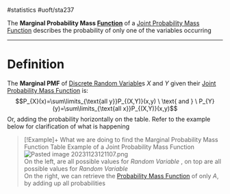 #statistics #uoft/sta237

The **Marginal Probability Mass [Function](../../Math/MAT235%20Notes/Function.md)** of a [Joint Probability Mass Function](Joint%20Probability%20Mass%20Function.md) describes the probability of only one of the variables occurring

---
# Definition
 The **Marginal PMF** of [Discrete Random Variable](Discrete%20Random%20Variable.md)s $X$ and $Y$ given their [Joint Probability Mass Function](Joint%20Probability%20Mass%20Function.md) is: $$P_{X}(x)=\sum\limits_{\text{all y}}P_{(X,Y)}(x,y) \ \text{ and } \ P_{Y}(y)=\sum\limits_{\text{all x}}P_{(X,Y)}(x,y)$$
 Or, adding the probability horizontally on the table. 
 Refer to the example below for clarification of what is happening
 > [!Example]+ What we are doing to find the Marginal Probability Mass Function
> Table Example of a Joint Probability Mass Function
>![Pasted image 20231123121107.png](app://bee81ba560bd26b418c34fe73c439ec61fde/D:/00%20-%20Notes/School/Course%20Notes/STA237/Pasted%20image%2020231123121107.png?1700759467425)  
>On the left, are all possible values for _Random Variable_ , on top are all possible values for _Random Variable_   
>On the right, we can retrieve the [Probability Mass Function](Probability%20Mass%20Function.md) of only $A$, by adding up all probabilities

